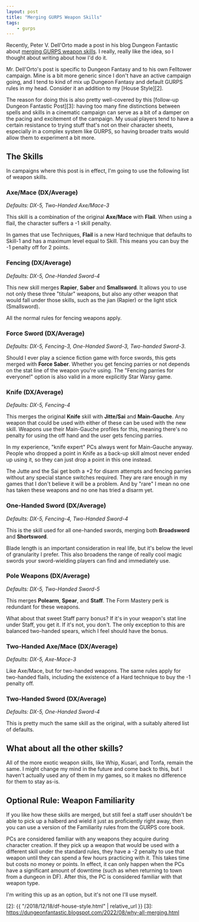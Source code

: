 ```yaml
---
layout: post
title: "Merging GURPS Weapon Skills"
tags:
    - gurps
---
```


Recently, Peter V. Dell'Orto made a post in his blog Dungeon Fantastic about
[merging GURPS weapon skills][1]. I really, really like the idea, so I thought
about writing about how I'd do it.

Mr. Dell'Orto's post is specific to Dungeon Fantasy and to his own Felltower
campaign. Mine is a bit more generic since I don't have an active campaign
going, and I tend to kind of mix up Dungeon Fantasy and default GURPS rules in
my head. Consider it an addition to my [House Style][2].

The reason for doing this is also pretty well-covered by this [follow-up Dungeon
Fantastic Post][3]: having too many fine distinctions between spells and skills
in a cinematic campaign can serve as a bit of a damper on the pacing and
excitement of the campaign. My usual players tend to have a certain resistance
to trying stuff that's not on their character sheets, especially in a complex
system like GURPS, so having broader traits would allow them to experiment a bit
more.

## The Skills

In campaigns where this post is in effect, I'm going to use the following list
of weapon skills.

### Axe/Mace (DX/Average)

_Defaults: DX-5, Two-Handed Axe/Mace-3_

This skill is a combination of the original **Axe/Mace** with **Flail**. When
using a flail, the character suffers a -1 skill penalty.

In games that use Techniques, **Flail** is a new Hard technique that defaults to
Skill-1 and has a maximum level equal to Skill. This means you can buy the -1
penalty off for 2 points.

### Fencing (DX/Average)

_Defaults: DX-5, One-Handed Sword-4_

This new skill merges **Rapier**, **Saber** and **Smallsword**. It allows you to
use not only these three "titular" weapons, but also any other weapon that would
fall under those skills, such as the jian (Rapier) or the light stick
(Smallsword).

All the normal rules for fencing weapons apply.

### Force Sword (DX/Average)

_Defaults: DX-5, Fencing-3, One-Handed Sword-3, Two-handed Sword-3_.

Should I ever play a science fiction game with force swords, this gets merged
with **Force Saber**. Whether you get fencing parries or not depends on the stat
line of the weapon you're using. The "Fencing parries for everyone!" option is
also valid in a more explicitly Star Warsy game.

### Knife (DX/Average)

_Defaults: DX-5, Fencing-4_

This merges the original **Knife** skill with **Jitte/Sai** and
**Main-Gauche**. Any weapon that could be used with either of these can be used
with the new skill. Weapons use their Main-Gauche profiles for this, meaning
there's no penalty for using the off hand and the user gets fencing parries.

In my experience, "knife expert" PCs always went for Main-Gauche anyway. People
who dropped a point in Knife as a back-up skill almost never ended up using it,
so they can just drop a point in this one instead.

The Jutte and the Sai get both a +2 for disarm attempts and fencing parries
without any special stance switches required. They are rare enough in my games
that I don't believe it will be a problem. And by "rare" I mean no one has taken
these weapons and no one has tried a disarm yet.

### One-Handed Sword (DX/Average)

_Defaults: DX-5, Fencing-4, Two-Handed Sword-4_

This is the skill used for all one-handed swords, merging both **Broadsword**
and **Shortsword**.

Blade length is an important consideration in real life, but it's below the
level of granularity I prefer. This also broadens the range of really cool magic
swords your sword-wielding players can find and immediately use.

### Pole Weapons (DX/Average)

_Defaults: DX-5, Two-Handed Sword-5_

This merges **Polearm**, **Spear**, and **Staff**. The Form Mastery perk is
redundant for these weapons.

What about that sweet Staff parry bonus? If it's in your weapon's stat line
under Staff, you get it. If it's not, you don't. The only exception to this are
balanced two-handed spears, which I feel should have the bonus.

### Two-Handed Axe/Mace (DX/Average)

_Defaults: DX-5, Axe-Mace-3_

Like Axe/Mace, but for two-handed weapons. The same rules apply for two-handed
flails, including the existence of a Hard technique to buy the -1 penalty off.

### Two-Handed Sword (DX/Average)

_Defaults: DX-5, One-Handed Sword-4_

This is pretty much the same skill as the original, with a suitably altered list
of defaults.

## What about all the other skills?

All of the more exotic weapon skills, like Whip, Kusari, and Tonfa, remain the
same. I might change my mind in the future and come back to this, but I haven't
actually used any of them in my games, so it makes no difference for them to
stay as-is.

## Optional Rule: Weapon Familiarity

If you like how these skills are merged, but still feel a staff user shouldn't
be able to pick up a halberd and wield it just as proficiently right away, then
you can use a version of the Familiarity rules from the GURPS core book.

PCs are considered familiar with any weapons they acquire during character
creation. If they pick up a weapon that would be used with a different skill
under the standard rules, they have a -2 penalty to use that weapon until they
can spend a few hours practicing with it. This takes time but costs no money or
points. In effect, it can only happen when the PCs have a significant amount of
downtime (such as when returning to town from a dungeon in DF). After this, the
PC is considered familiar with that weapon type.

I'm writing this up as an option, but it's not one I'll use myself.


[1]: https://dungeonfantastic.blogspot.com/2022/07/possible-weapon-skill-mergers-for-gurps.html
[2]: {{ "/2018/12/18/df-house-style.html" | relative_url }}
[3]: https://dungeonfantastic.blogspot.com/2022/08/why-all-merging.html
